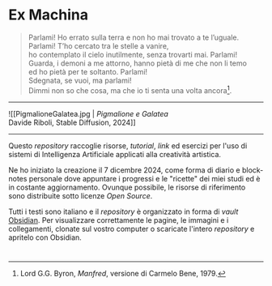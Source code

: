 # Ex Machina

> Parlami! Ho errato sulla terra e non ho mai trovato a te l’uguale.<br>
> Parlami! T’ho cercato tra le stelle a vanire,<br>
> ho contemplato il cielo inutilmente, senza trovarti mai. Parlami!<br>
> Guarda, i demoni a me attorno, hanno pietà di me che non li temo<br>
> ed ho pietà per te soltanto. Parlami!<br>
> Sdegnata, se vuoi, ma parlami!<br>
> Dimmi non so che cosa, ma che io ti senta una volta ancora[^1].<br>

---

![[PigmalioneGalatea.jpg | *Pigmalione e Galatea*<br>Davide Riboli, Stable Diffusion, 2024]]

---

Questo *repository* raccoglie risorse, *tutorial*, *link* ed esercizi per l'uso di sistemi di Intelligenza Artificiale applicati alla creatività artistica.

Ne ho iniziato la creazione il 7 dicembre 2024, come forma di diario e block-notes personale dove appuntare i progressi e le "ricette" dei miei studi ed è in costante aggiornamento. Ovunque possibile, le risorse di riferimento sono distribuite sotto licenze *Open Source*.

Tutti i testi sono italiano e il *repository* è organizzato in forma di *vault* [Obsidian](https://obsidian.md).  Per visualizzare correttamente le pagine, le immagini e i collegamenti, clonate sul vostro computer o scaricate l'intero *repository* e apritelo con Obsidian.
# 

[^1]:  Lord G.G. Byron, *Manfred*, versione di Carmelo Bene, 1979.